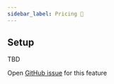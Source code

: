 ```yaml
---
sidebar_label: Pricing 🚧
---
```


<underconstruction />

## Setup

TBD

Open [GitHub issue](https://github.com/zacksharkey/CommunityPlugin/issues/11) for this feature